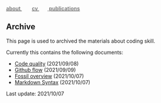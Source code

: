 [**<font color= gray> about </font>**](https://xuafeng.github.io/cv/)  &nbsp; &nbsp; &nbsp;&nbsp; [**<font color= gray> cv </font>**](https://xuafeng.github.io/CV-EN-2021.pdf) &nbsp; &nbsp; &nbsp;&nbsp;[**<font color= gray> publications </font>**](https://xuafeng.github.io/cv/#:~:text=Selected%20Publications)

## Archive

This page is used to archived the materials about coding skill. 

Currently this contains the following documents:
- [Code quality](code-quality.md) (2021/09/08)
- [Github flow](github-flow.md) (2021/09/09)
- [Fossil overview](fossil.md) (2021/10/07)
- [Markdown Syntax](markdown.md) (2021/10/07)

Last update: 2021/10/07


&emsp;

&emsp;

&emsp;

&emsp;

&emsp;

&emsp;

&emsp;

&emsp;

&emsp;

&emsp;

&emsp;

&emsp;

&emsp;

